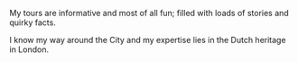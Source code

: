 My tours are informative and most of all fun; filled with loads of stories and
quirky facts.

I know my way around the City and my expertise lies in the Dutch heritage in
London.
